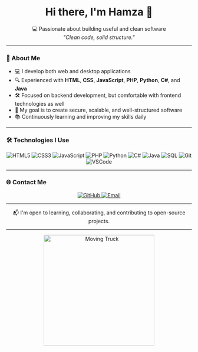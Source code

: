 <h1 align="center">Hi there, I'm Hamza 👋</h1>

<p align="center">
  💻 Passionate about building useful and clean software<br>
  <em>"Clean code, solid structure."</em>
</p>

---

### 🧠 About Me

- 💻 I develop both web and desktop applications  
- 🔍 Experienced with **HTML**, **CSS**, **JavaScript**, **PHP**, **Python**, **C#**, and **Java**  
- 🛠️ Focused on backend development, but comfortable with frontend technologies as well  
- 🎯 My goal is to create secure, scalable, and well-structured software  
- 📚 Continuously learning and improving my skills daily

---

### 🛠️ Technologies I Use

<p align="center">
  <img src="https://img.shields.io/badge/HTML5-E34F26?logo=html5&logoColor=white" alt="HTML5" />
  <img src="https://img.shields.io/badge/CSS3-1572B6?logo=css3&logoColor=white" alt="CSS3" />
  <img src="https://img.shields.io/badge/JavaScript-F7DF1E?logo=javascript&logoColor=black" alt="JavaScript" />
  <img src="https://img.shields.io/badge/PHP-777BB4?logo=php&logoColor=white" alt="PHP" />
  <img src="https://img.shields.io/badge/Python-3776AB?logo=python&logoColor=white" alt="Python" />
  <img src="https://img.shields.io/badge/C%23-239120?logo=c-sharp&logoColor=white" alt="C#" />
  <img src="https://img.shields.io/badge/Java-007396?logo=java&logoColor=white" alt="Java" />
  <img src="https://img.shields.io/badge/SQL-4479A1?logo=mysql&logoColor=white" alt="SQL" />
  <img src="https://img.shields.io/badge/Git-F05032?logo=git&logoColor=white" alt="Git" />
  <img src="https://img.shields.io/badge/VSCode-007ACC?logo=visualstudiocode&logoColor=white" alt="VSCode" />
</p>

---

### 🌐 Contact Me

<p align="center">
  <a href="https://github.com/Hamzaklc58" target="_blank" rel="noopener noreferrer">
    <img src="https://img.shields.io/badge/GitHub-100000?logo=github&logoColor=white" alt="GitHub" />
  </a>
  <!--<a href="https://linkedin.com/in/hamza-linkedin" target="_blank" rel="noopener noreferrer">
    <img src="https://img.shields.io/badge/LinkedIn-0A66C2?logo=linkedin&logoColor=white" alt="LinkedIn" />
  </a>-->
  <a href="mailto:hamzakilic324@gmail.com">
    <img src="https://img.shields.io/badge/E--Mail-D14836?logo=gmail&logoColor=white" alt="Email" />
  </a>
</p>

---

<p align="center">
  📬 I'm open to learning, collaborating, and contributing to open-source projects.
</p>

---

<!-- Moving Truck GIF at the bottom -->

<p align="center">
  <img src="https://media.giphy.com/media/l2JJKs3I69qfaQleE/giphy.gif" alt="Moving Truck" width="300" />
</p>

